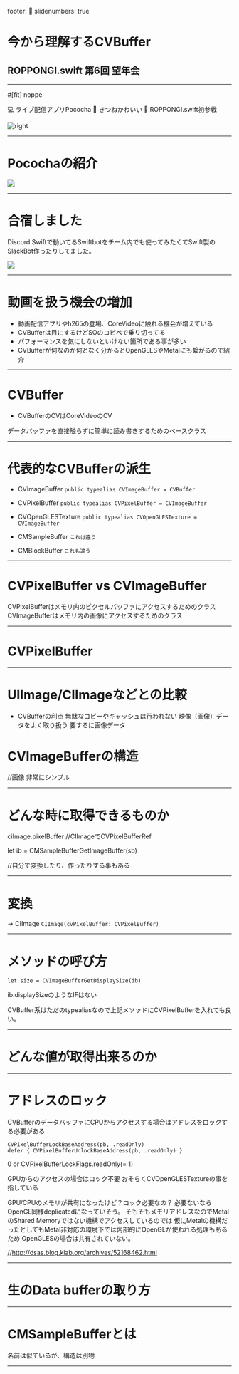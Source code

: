 footer: 🦊
slidenumbers: true

# 今から理解するCVBuffer
## ROPPONGI.swift 第6回 望年会

---

#[fit] noppe

💻 ライブ配信アプリPococha
🦊 きつねかわいい
🌲 ROPPONGI.swift初参戦

![right](profile.png)

---

# Pocochaの紹介

![](pococha.jpeg)

---

# 合宿しました
Discord Swiftで動いてるSwiftbotをチーム内でも使ってみたくてSwift製のSlackBot作ったりしてました。

![](swiftbot.png)

---

# 動画を扱う機会の増加

- 動画配信アプリやh265の登場、CoreVideoに触れる機会が増えている
- CVBufferは目にするけどSOのコピペで乗り切ってる
- パフォーマンスを気にしないといけない箇所である事が多い
- CVBufferが何なのか何となく分かるとOpenGLESやMetalにも繋がるので紹介

---

# CVBuffer

- CVBufferのCVはCoreVideoのCV

データバッファを直接触らずに簡単に読み書きするためのベースクラス

---

# 代表的なCVBufferの派生

- CVImageBuffer
`public typealias CVImageBuffer = CVBuffer`
- CVPixelBuffer
`public typealias CVPixelBuffer = CVImageBuffer`
- CVOpenGLESTexture
`public typealias CVOpenGLESTexture = CVImageBuffer`

- CMSampleBuffer
`これは違う`
- CMBlockBuffer
`これも違う`

---

# CVPixelBuffer vs CVImageBuffer

CVPixelBufferはメモリ内のピクセルバッファにアクセスするためのクラス
CVImageBufferはメモリ内の画像にアクセスするためのクラス

---

# CVPixelBuffer



---

# UIImage/CIImageなどとの比較

- CVBufferの利点
無駄なコピーやキャッシュは行われない
映像（画像）データをよく取り扱う
要するに画像データ

# CVImageBufferの構造

//画像
非常にシンプル

---

# どんな時に取得できるものか

ciImage.pixelBuffer
//CIImageでCVPixelBufferRef

let ib = CMSampleBufferGetImageBuffer(sb)

//自分で変換したり、作ったりする事もある

---

# 変換

-> CIImage
`CIImage(cvPixelBuffer: CVPixelBuffer)`

---

# メソッドの呼び方

`let size = CVImageBufferGetDisplaySize(ib)`

ib.displaySizeのようなIFはない

CVBuffer系はただのtypealiasなので上記メソッドにCVPixelBufferを入れても良い。

---

# どんな値が取得出来るのか

---

# アドレスのロック

CVBufferのデータバッファにCPUからアクセスする場合はアドレスをロックする必要がある

```
CVPixelBufferLockBaseAddress(pb, .readOnly)
defer { CVPixelBufferUnlockBaseAddress(pb, .readOnly) }
```

0 or CVPixelBufferLockFlags.readOnly(= 1)

GPUからのアクセスの場合はロック不要
おそらくCVOpenGLESTextureの事を指している

GPU/CPUのメモリが共有になったけど？ロック必要なの？
必要ないならOpenGL同様deplicatedになっていそう。
そもそもメモリアドレスなのでMetalのShared Memoryではない機構でアクセスしているのでは
仮にMetalの機構だったとしてもMetal非対応の環境下では内部的にOpenGLが使われる処理もあるため
OpenGLESの場合は共有されていない。

//http://dsas.blog.klab.org/archives/52168462.html

---

# 生のData bufferの取り方

---

# CMSampleBufferとは

名前は似ているが、構造は別物

---